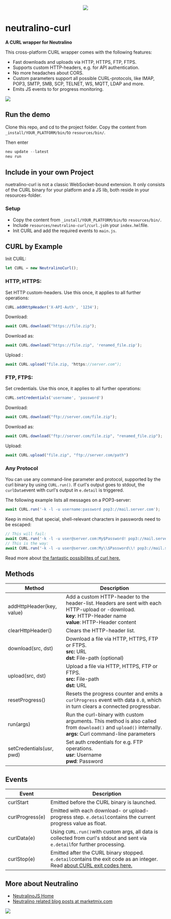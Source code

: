 <p align="center">
<img src="https://marketmix.com/git-assets/neutralino-curl/neutralino-curl-header-2.jpg">
</p>


# neutralino-curl

**A CURL wrapper for Neutralino**

This cross-platform CURL wrapper comes with the following features:
- Fast downloads and uploads via HTTP, HTTPS, FTP, FTPS.
- Supports custom HTTP-headers, e.g. for API authentication.
- No more headaches about CORS.
- Custom parameters support all possible CURL-protocols, like IMAP, POP3, SMTP, SMB, SCP, TELNET, WS, MQTT, LDAP and more.
- Emits JS events to for progress monitoring.

![](https://marketmix.com/git-assets/neutralino-curl/neutralino-curl-demo.gif)

## Run the demo
Clone this repo, and cd to the project folder. 
Copy the content from `_install/YOUR_PLATFORM/bin/`to `resources/bin/`.

Then enter
```js
neu update --latest
neu run
```

## Include in your own Project

nuetralino-curl is not a classic WebSocket-bound extension. It only consists of the CURL binary for your platform and a JS lib, both reside in your resources-folder. 

### Setup

- Copy the content from `_install/YOUR_PLATFORM/bin/`to `resources/bin/`.
- Include `resources/neutralino-curl/curl.js`in your `index.hml`file.
- Init CURL and add the required events to `main.js`.

## CURL by Example

Init CURL:

```js
let CURL = new NeutralinoCurl();
```

### HTTP, HTTPS:

Set HTTP custom-headers. Use this once, it applies to all further operations:

```js
CURL.addHttpHeader('X-API-Auth', '1234');
```

Download:

```js
await CURL.download("https://file.zip");
```

Download as:

```js
await CURL.download("https://file.zip", 'renamed_file.zip');
```

Upload :

```js
await CURL.upload("file.zip, "https://server.com");
```

### FTP, FTPS:

Set credentials. Use this once, it applies to all further operations:

```js
CURL.setCredentials('username', 'password')
```

Download:

```js
await CURL.download("ftp://server.com/file.zip");
```

Download as:

```js
await CURL.download("ftp://server.com/file.zip", "renamed_file.zip");
```

Upload:

```js
await CURL.upload("file.zip", "ftp://server.com/path")
```

### Any Protocol

You can use any command-line parameter and protocol, supported by the curl binary by using `CURL.run()`. If curl's output goes to stdout, the `curlData`event with curl's output in `e.detail` is triggered.

The following example lists all messages on a POP3-server:

```js
await CURL.run('-k -l -u username:password pop3://mail.server.com');
```

Keep in mind, that special, shell-relevant characters in passwords need to be escaped:

```js
// This will fail:
await CURL.run('-k -l -u user@server.com:My$Password! pop3://mail.server.com');
// This is the way:
await CURL.run('-k -l -u user@server.com:My\\$Password\\! pop3://mail.server.com');
```

Read more about [the fantastic possibilites of curl here.](https://everything.curl.dev)

## Methods

| Method                    | Description                                                  |
| ------------------------- | ------------------------------------------------------------ |
| addHttpHeader(key, value) | Add a custom HTTP-header to the header-list. Headers are sent with each HTTP-upload or -download.<br />**key**: HTTP-Header name<br />**value**: HTTP-Header content |
| clearHttpHeader()         | Clears the HTTP-header list.                                 |
| download(src, dst)        | Download a file via HTTP, HTTPS, FTP or FTPS. <br />**src:** URL<br />**dst:** File-path (optional) |
| upload(src, dst)          | Upload a file via HTTP, HTTPS, FTP or FTPS. <br />**src:** File-path<br />**dst:** URL |
| resetProgress()           | Resets the progress counter and emits a `curlProgress` event with data  `0.0`, which in turn clears a connected progressbar. |
| run(args)                 | Run the curl-binary with custom arguments. This method is also called from `download()` and `upload()` internally.<br />**args:** Curl command-line parameters |
| setCredentials(usr, pwd)  | Set auth credentials for e.g. FTP operations.<br />**usr**: Username<br />**pwd**: Password |

## Events

| Event           | Description                                                  |
| --------------- | ------------------------------------------------------------ |
| curlStart       | Emitted before the CURL binary is launched.                  |
| curlProgress(e) | Emitted with each download- or upload-progress step. `e.detail`contains the current progress value as float. |
| curlData(e)     | Using `CURL.run()`with custom args, all data is collected from curl's stdout and sent via `e.detail`for further processing. |
| curlStop(e)     | Emitted after the CURL binary stopped. `e.detail`contains the exit code as an integer. Read [about CURL exit codes here.](https://everything.curl.dev/cmdline/exitcode) |

## More about Neutralino

- [NeutralinoJS Home](https://neutralino.js.org) 
- [Neutralino related blog posts at marketmix.com](https://marketmix.com/de/tag/neutralinojs/)



<img src="https://marketmix.com/git-assets/star-me-2.svg">

